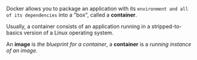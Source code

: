 Docker allows you to package an application with its `environment and all of its dependencies` into a "box", called a **container**.

Usually, a container consists of an application running in a stripped-to-basics version of a Linux operating system. 

An **image** is _the blueprint for a container_, a **container** is a _running instance of an image_.